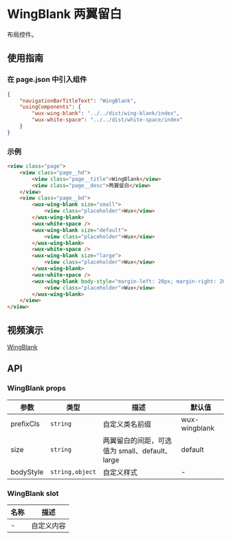 # WingBlank 两翼留白

布局控件。

## 使用指南

### 在 page.json 中引入组件

```json
{
    "navigationBarTitleText": "WingBlank",
    "usingComponents": {
        "wux-wing-blank": "../../dist/wing-blank/index",
        "wux-white-space": "../../dist/white-space/index"
    }
}
```

### 示例

```html
<view class="page">
    <view class="page__hd">
        <view class="page__title">WingBlank</view>
        <view class="page__desc">两翼留白</view>
    </view>
    <view class="page__bd">
        <wux-wing-blank size="small">
            <view class="placeholder">Wux</view>
        </wux-wing-blank>
        <wux-white-space />
        <wux-wing-blank size="default">
            <view class="placeholder">Wux</view>
        </wux-wing-blank>
        <wux-white-space />
        <wux-wing-blank size="large">
            <view class="placeholder">Wux</view>
        </wux-wing-blank>
        <wux-white-space />
        <wux-wing-blank body-style="margin-left: 20px; margin-right: 20px">
            <view class="placeholder">Wux</view>
        </wux-wing-blank>
    </view>
</view>
```

## 视频演示

[WingBlank](./_media/wing-blank.mp4 ':include :type=iframe width=375px height=667px')

## API

### WingBlank props

| 参数 | 类型 | 描述 | 默认值 |
| --- | --- | --- | --- |
| prefixCls | <code>string</code> | 自定义类名前缀 | wux-wingblank |
| size | <code>string</code> | 两翼留白的间距，可选值为 small、default、large | default |
| bodyStyle | <code>string,object</code> | 自定义样式 | - |

### WingBlank slot

| 名称 | 描述 |
| --- | --- |
| - | 自定义内容 |